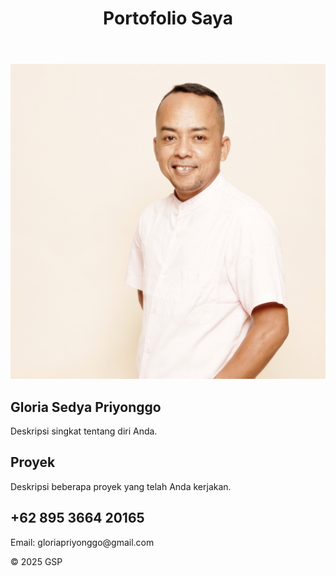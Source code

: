 
</head>
<body>
    <header>
        <h1>Portofolio Saya</h1>
    </header>
    <div class="container">
        <section>
            <img src="profile.jpg" alt="Foto Profil" class="profile-img">
            <h2>Gloria Sedya Priyonggo</h2>
            <p>Deskripsi singkat tentang diri Anda.</p>
        </section>
        <section>
            <h2>Proyek</h2>
            <p>Deskripsi beberapa proyek yang telah Anda kerjakan.</p>
        </section>
        <section>
            <h2>+62 895 3664 20165</h2>
            <p>Email: gloriapriyonggo@gmail.com</p>
        </section>
    </div>
    <footer>
        <p>&copy; 2025 GSP</p>
    </footer>
</body>
</html>
